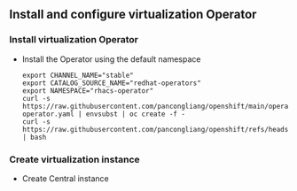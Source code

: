 ## Install and configure virtualization Operator

### Install virtualization Operator

* Install the Operator using the default namespace
  ```
  export CHANNEL_NAME="stable"
  export CATALOG_SOURCE_NAME="redhat-operators"
  export NAMESPACE="rhacs-operator"
  curl -s https://raw.githubusercontent.com/pancongliang/openshift/main/operator/acs/01-operator.yaml | envsubst | oc create -f -
  curl -s https://raw.githubusercontent.com/pancongliang/openshift/refs/heads/main/operator/approve_ip.sh | bash
  ```

### Create virtualization instance  
* Create Central instance
